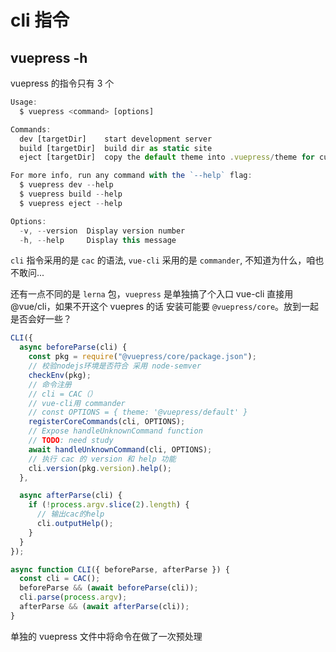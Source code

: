 # cli 指令

## vuepress -h

vuepress 的指令只有 3 个

```js
Usage:
  $ vuepress <command> [options]

Commands:
  dev [targetDir]    start development server
  build [targetDir]  build dir as static site
  eject [targetDir]  copy the default theme into .vuepress/theme for customization.

For more info, run any command with the `--help` flag:
  $ vuepress dev --help
  $ vuepress build --help
  $ vuepress eject --help

Options:
  -v, --version  Display version number
  -h, --help     Display this message
```

`cli` 指令采用的是 `cac` 的语法, `vue-cli` 采用的是 `commander`, 不知道为什么，咱也不敢问...

还有一点不同的是 `lerna` 包，`vuepress` 是单独搞了个入口 vue-cli 直接用 @vue/cli，如果不开这个 vuepres 的话 安装可能要 `@vuepress/core`。放到一起是否会好一些？

```js
CLI({
  async beforeParse(cli) {
    const pkg = require("@vuepress/core/package.json");
    // 校验nodejs环境是否符合 采用 node-semver
    checkEnv(pkg);
    // 命令注册
    // cli = CAC（）
    // vue-cli用 commander
    // const OPTIONS = { theme: '@vuepress/default' }
    registerCoreCommands(cli, OPTIONS);
    // Expose handleUnknownCommand function
    // TODO: need study
    await handleUnknownCommand(cli, OPTIONS);
    // 执行 cac 的 version 和 help 功能
    cli.version(pkg.version).help();
  },

  async afterParse(cli) {
    if (!process.argv.slice(2).length) {
      // 输出cac的help
      cli.outputHelp();
    }
  }
});

async function CLI({ beforeParse, afterParse }) {
  const cli = CAC();
  beforeParse && (await beforeParse(cli));
  cli.parse(process.argv);
  afterParse && (await afterParse(cli));
}
```

单独的 vuepress 文件中将命令在做了一次预处理
